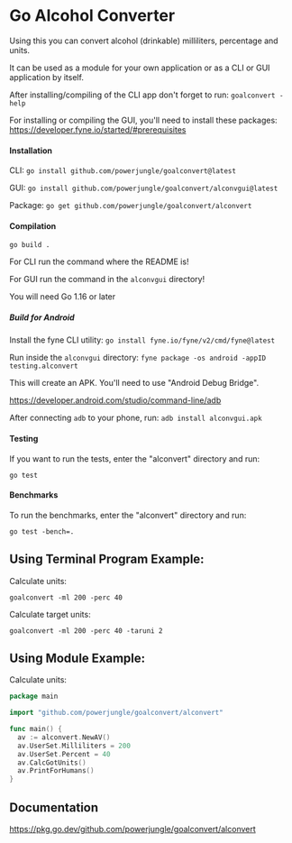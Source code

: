 # Go Alcohol Converter

Using this you can convert alcohol (drinkable) milliliters, percentage and units.

It can be used as a module for your own application or as a CLI or GUI application by itself.

After installing/compiling of the CLI app don't forget to run: `goalconvert -help`

For installing or compiling the GUI, you'll need to install these packages:
https://developer.fyne.io/started/#prerequisites

#### Installation

CLI: `go install github.com/powerjungle/goalconvert@latest`

GUI: `go install github.com/powerjungle/goalconvert/alconvgui@latest`

Package: `go get github.com/powerjungle/goalconvert/alconvert`

#### Compilation

`go build .`

For CLI run the command where the README is!

For GUI run the command in the `alconvgui` directory!

You will need Go 1.16 or later

##### Build for Android

Install the fyne CLI utility: `go install fyne.io/fyne/v2/cmd/fyne@latest`

Run inside the `alconvgui` directory:
`fyne package -os android -appID testing.alconvert`

This will create an APK. You'll need to use "Android Debug Bridge".

https://developer.android.com/studio/command-line/adb

After connecting `adb` to your phone, run:
`adb install alconvgui.apk`

#### Testing

If you want to run the tests, enter the "alconvert" directory and run:

`go test`

#### Benchmarks

To run the benchmarks, enter the "alconvert" directory and run:

`go test -bench=.`

## Using Terminal Program Example:

Calculate units:

`goalconvert -ml 200 -perc 40`

Calculate target units:

`goalconvert -ml 200 -perc 40 -taruni 2`

## Using Module Example:

Calculate units:

```go
package main

import "github.com/powerjungle/goalconvert/alconvert"

func main() {
  av := alconvert.NewAV()
  av.UserSet.Milliliters = 200
  av.UserSet.Percent = 40
  av.CalcGotUnits()
  av.PrintForHumans()
}
```

## Documentation

https://pkg.go.dev/github.com/powerjungle/goalconvert/alconvert

